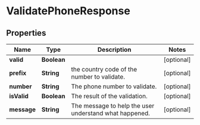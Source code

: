 # ValidatePhoneResponse

## Properties
Name | Type | Description | Notes
------------ | ------------- | ------------- | -------------
**valid** | **Boolean** |  |  [optional]
**prefix** | **String** | the country code of the number to validate. |  [optional]
**number** | **String** | The phone number to validate. |  [optional]
**isValid** | **Boolean** | The result of the validation. |  [optional]
**message** | **String** | The message to help the user understand what happened. |  [optional]

